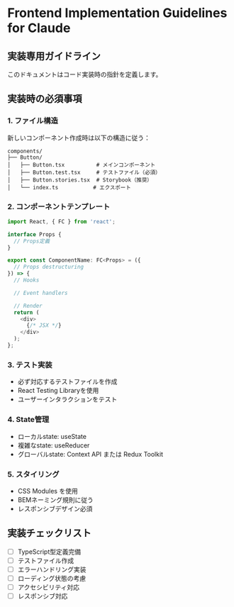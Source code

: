 # Frontend Implementation Guidelines for Claude

## 実装専用ガイドライン

このドキュメントはコード実装時の指針を定義します。

## 実装時の必須事項

### 1. ファイル構造
新しいコンポーネント作成時は以下の構造に従う：
```
components/
├── Button/
│   ├── Button.tsx          # メインコンポーネント
│   ├── Button.test.tsx     # テストファイル（必須）
│   ├── Button.stories.tsx  # Storybook（推奨）
│   └── index.ts           # エクスポート
```

### 2. コンポーネントテンプレート
```typescript
import React, { FC } from 'react';

interface Props {
  // Props定義
}

export const ComponentName: FC<Props> = ({
  // Props destructuring
}) => {
  // Hooks

  // Event handlers

  // Render
  return (
    <div>
      {/* JSX */}
    </div>
  );
};
```

### 3. テスト実装
- 必ず対応するテストファイルを作成
- React Testing Libraryを使用
- ユーザーインタラクションをテスト

### 4. State管理
- ローカルstate: useState
- 複雑なstate: useReducer
- グローバルstate: Context API または Redux Toolkit

### 5. スタイリング
- CSS Modules を使用
- BEMネーミング規則に従う
- レスポンシブデザイン必須

## 実装チェックリスト
- [ ] TypeScript型定義完備
- [ ] テストファイル作成
- [ ] エラーハンドリング実装
- [ ] ローディング状態の考慮
- [ ] アクセシビリティ対応
- [ ] レスポンシブ対応